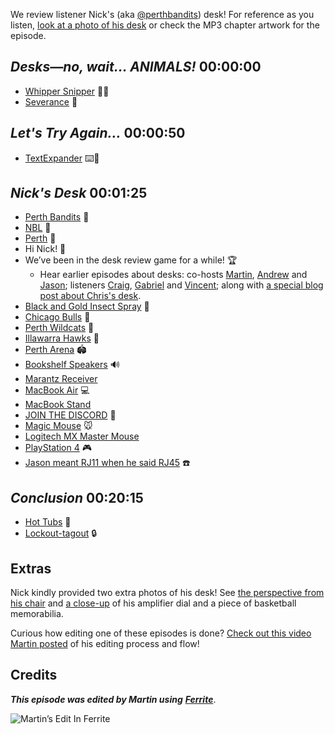 We review listener Nick's (aka [@perthbandits](https://twitter.com/perthbandits)) desk! For reference as you listen, [look at a photo of his desk](https://cdn.discordapp.com/attachments/759584615890419792/958297505232191499/IMG_1699.jpeg) or check the MP3 chapter artwork for the episode.

## _Desks—no, wait... ANIMALS!_ 00:00:00

- [Whipper Snipper](https://www.youtube.com/watch?v=TglNR3lnEhw) 🧑‍🌾
- [Severance](https://www.apple.com/tv-pr/originals/severance/) 🐐

## _Let's Try Again…_ 00:00:50

- [TextExpander](https://textexpander.com) ⌨️💨

## _Nick's Desk_ 00:01:25

- [Perth Bandits](https://www.perthbandits.com) 🏀
- [NBL](https://en.wikipedia.org/wiki/National_Basketball_League_(Australia)) 🏀
- [Perth](https://en.wikipedia.org/wiki/Perth) 🏀
- Hi Nick! 👋
- We’ve been in the desk review game for a while! 🏆️
	- Hear earlier episodes about desks: co-hosts [Martin](https://listen.hemisphericviews.com/006), [Andrew](https://listen.hemisphericviews.com/007) and [Jason](https://listen.hemisphericviews.com/008); listeners [Craig](https://listen.hemisphericviews.com/011), [Gabriel](https://listen.hemisphericviews.com/012) and [Vincent](https://listen.hemisphericviews.com/013); along with [a special blog post about Chris's desk](https://listen.hemisphericviews.com/articles/chris-desk).
- [Black and Gold Insect Spray](https://www.campbells.com.au/convenience/general-merchandise/pest-control/fly-sprays/flay-and-insect-spray-low-irritant/0000086666_665) 🦟
- [Chicago Bulls](https://en.wikipedia.org/wiki/Chicago_Bulls) 🏀
- [Perth Wildcats](https://www.wildcats.com.au) 🏀
- [Illawarra Hawks](https://www.hawks.com.au) 🏀
- [Perth Arena](https://en.wikipedia.org/wiki/Perth_Arena) 🏟️
- [Bookshelf Speakers](https://www.nytimes.com/wirecutter/reviews/best-bookshelf-speakers/) 🔊
- [Marantz Receiver](https://www.marantz.com/en-us/)
- [MacBook Air](https://www.apple.com/macbook-air/) 💻️
- [MacBook Stand](https://www.bhphotovideo.com/c/product/1172293-REG/rain_design_12031_ilevel2_adjustable_stand_for.html)
- [JOIN THE DISCORD](https://discord.gg/mzdB2ug) 💬
- [Magic Mouse](https://www.apple.com/magicmouse/) 🐭
- [Logitech MX Master Mouse](https://www.logitech.com/en-us/mx/master-series.html)
- [PlayStation 4](https://www.playstation.com/en-us/ps4/?smcid=pdc%3Aen-us%3Aprimary%20nav%3Amsg-hardware%3Aps4) 🎮️
- [Jason meant RJ11 when he said RJ45](https://en.wikipedia.org/wiki/Registered_jack#RJ11) ☎️

## _Conclusion_ 00:20:15

- [Hot Tubs](https://en.wikipedia.org/wiki/Hot_tub) 🎉
- [Lockout-tagout](https://en.wikipedia.org/wiki/Lockout–tagout) 🔒️

## Extras

Nick kindly provided two extra photos of his desk! See [the perspective from his chair](https://cdn.discordapp.com/attachments/759584615890419792/958297505890725898/IMG_1701.jpeg) and [a close-up](https://cdn.discordapp.com/attachments/759584615890419792/958568526900240414/IMG_1708.jpg) of his amplifier dial and a piece of basketball memorabilia.

Curious how editing one of these episodes is done? [Check out this video Martin posted](https://www.youtube.com/watch?v=eMSRXU3_Cvo) of his editing process and flow!

## Credits

**_This episode was edited by Martin using_** [**_Ferrite_**](https://www.wooji-juice.com/products/ferrite).

![Martin’s Edit In Ferrite](https://cdn.hemisphericviews.com/Hemispheric%20Views%20Episode%20055%20Edit.png)
